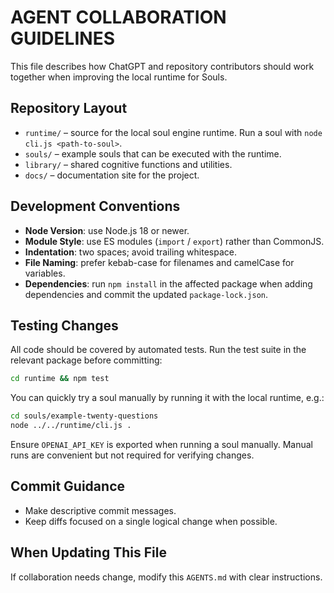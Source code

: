 # AGENT COLLABORATION GUIDELINES

This file describes how ChatGPT and repository contributors should work together when improving the local runtime for Souls.

## Repository Layout

- `runtime/` – source for the local soul engine runtime. Run a soul with `node cli.js <path-to-soul>`.
- `souls/` – example souls that can be executed with the runtime.
- `library/` – shared cognitive functions and utilities.
- `docs/` – documentation site for the project.

## Development Conventions

- **Node Version**: use Node.js 18 or newer.
- **Module Style**: use ES modules (`import` / `export`) rather than CommonJS.
- **Indentation**: two spaces; avoid trailing whitespace.
- **File Naming**: prefer kebab-case for filenames and camelCase for variables.
- **Dependencies**: run `npm install` in the affected package when adding dependencies and commit the updated `package-lock.json`.

## Testing Changes

All code should be covered by automated tests. Run the test suite in the
relevant package before committing:

```bash
cd runtime && npm test
```

You can quickly try a soul manually by running it with the local runtime,
e.g.:

```bash
cd souls/example-twenty-questions
node ../../runtime/cli.js .
```

Ensure `OPENAI_API_KEY` is exported when running a soul manually. Manual runs
are convenient but not required for verifying changes.

## Commit Guidance

- Make descriptive commit messages.
- Keep diffs focused on a single logical change when possible.

## When Updating This File

If collaboration needs change, modify this `AGENTS.md` with clear instructions.
